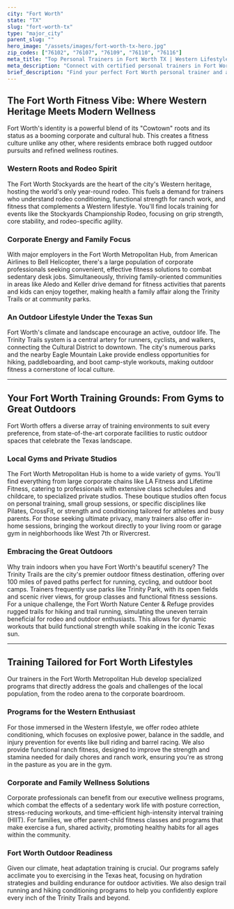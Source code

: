 ```yaml
---
city: "Fort Worth"
state: "TX"
slug: "fort-worth-tx"
type: "major_city"
parent_slug: ""
hero_image: "/assets/images/fort-worth-tx-hero.jpg"
zip_codes: ["76102", "76107", "76109", "76110", "76116"]
meta_title: "Top Personal Trainers in Fort Worth TX | Western Lifestyle Fitness"
meta_description: "Connect with certified personal trainers in Fort Worth specializing in Western lifestyle fitness, Stockyards endurance, and Texas-sized results for active professionals and families."
brief_description: "Find your perfect Fort Worth personal trainer and achieve your fitness goals in the Fort Worth Metropolitan Hub. Our expert matching service connects you with certified trainers specializing in Western lifestyle conditioning, corporate wellness programs, and family-friendly fitness. Whether you're training for rodeo events, seeking private sessions in local gyms, or wanting to conquer the Trinity Trails, we pair you with the ideal professional. Get ready to transform your health with personalized, hyper-local training solutions designed for Fort Worth's unique active culture. Start your fitness journey today!"
---
```

## The Fort Worth Fitness Vibe: Where Western Heritage Meets Modern Wellness

Fort Worth's identity is a powerful blend of its "Cowtown" roots and its status as a booming corporate and cultural hub. This creates a fitness culture unlike any other, where residents embrace both rugged outdoor pursuits and refined wellness routines.

### Western Roots and Rodeo Spirit

The Fort Worth Stockyards are the heart of the city's Western heritage, hosting the world's only year-round rodeo. This fuels a demand for trainers who understand rodeo conditioning, functional strength for ranch work, and fitness that complements a Western lifestyle. You'll find locals training for events like the Stockyards Championship Rodeo, focusing on grip strength, core stability, and rodeo-specific agility.

### Corporate Energy and Family Focus

With major employers in the Fort Worth Metropolitan Hub, from American Airlines to Bell Helicopter, there's a large population of corporate professionals seeking convenient, effective fitness solutions to combat sedentary desk jobs. Simultaneously, thriving family-oriented communities in areas like Aledo and Keller drive demand for fitness activities that parents and kids can enjoy together, making health a family affair along the Trinity Trails or at community parks.

### An Outdoor Lifestyle Under the Texas Sun

Fort Worth's climate and landscape encourage an active, outdoor life. The Trinity Trails system is a central artery for runners, cyclists, and walkers, connecting the Cultural District to downtown. The city's numerous parks and the nearby Eagle Mountain Lake provide endless opportunities for hiking, paddleboarding, and boot camp-style workouts, making outdoor fitness a cornerstone of local culture.

---

## Your Fort Worth Training Grounds: From Gyms to Great Outdoors

Fort Worth offers a diverse array of training environments to suit every preference, from state-of-the-art corporate facilities to rustic outdoor spaces that celebrate the Texas landscape.

### Local Gyms and Private Studios

The Fort Worth Metropolitan Hub is home to a wide variety of gyms. You'll find everything from large corporate chains like LA Fitness and Lifetime Fitness, catering to professionals with extensive class schedules and childcare, to specialized private studios. These boutique studios often focus on personal training, small group sessions, or specific disciplines like Pilates, CrossFit, or strength and conditioning tailored for athletes and busy parents. For those seeking ultimate privacy, many trainers also offer in-home sessions, bringing the workout directly to your living room or garage gym in neighborhoods like West 7th or Rivercrest.

### Embracing the Great Outdoors

Why train indoors when you have Fort Worth's beautiful scenery? The Trinity Trails are the city's premier outdoor fitness destination, offering over 100 miles of paved paths perfect for running, cycling, and outdoor boot camps. Trainers frequently use parks like Trinity Park, with its open fields and scenic river views, for group classes and functional fitness sessions. For a unique challenge, the Fort Worth Nature Center & Refuge provides rugged trails for hiking and trail running, simulating the uneven terrain beneficial for rodeo and outdoor enthusiasts. This allows for dynamic workouts that build functional strength while soaking in the iconic Texas sun.

---

## Training Tailored for Fort Worth Lifestyles

Our trainers in the Fort Worth Metropolitan Hub develop specialized programs that directly address the goals and challenges of the local population, from the rodeo arena to the corporate boardroom.

### Programs for the Western Enthusiast

For those immersed in the Western lifestyle, we offer rodeo athlete conditioning, which focuses on explosive power, balance in the saddle, and injury prevention for events like bull riding and barrel racing. We also provide functional ranch fitness, designed to improve the strength and stamina needed for daily chores and ranch work, ensuring you're as strong in the pasture as you are in the gym.

### Corporate and Family Wellness Solutions

Corporate professionals can benefit from our executive wellness programs, which combat the effects of a sedentary work life with posture correction, stress-reducing workouts, and time-efficient high-intensity interval training (HIIT). For families, we offer parent-child fitness classes and programs that make exercise a fun, shared activity, promoting healthy habits for all ages within the community.

### Fort Worth Outdoor Readiness

Given our climate, heat adaptation training is crucial. Our programs safely acclimate you to exercising in the Texas heat, focusing on hydration strategies and building endurance for outdoor activities. We also design trail running and hiking conditioning programs to help you confidently explore every inch of the Trinity Trails and beyond.